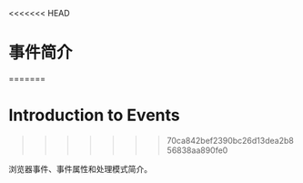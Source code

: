 <<<<<<< HEAD
# 事件简介
=======
# Introduction to Events
>>>>>>> 70ca842bef2390bc26d13dea2b856838aa890fe0

浏览器事件、事件属性和处理模式简介。
